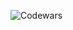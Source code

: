 ![Codewars](https://www.codewars.com/users/rodinopps/badges/large)
<link href="https://languages.abranhe.com/logos.css" rel="stylesheet">
<i class="programming lang-python"></i>